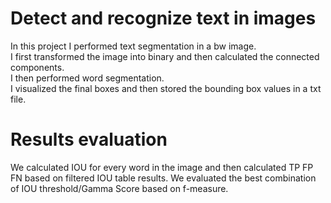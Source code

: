 # Detect and recognize text in images
In this project I performed text segmentation in a bw image.
<br> I first transformed the image into binary and then calculated the connected components.
<br> I then performed word segmentation.
<br> I visualized the final boxes and then stored the bounding box values in a txt file.
# Results evaluation
We calculated IOU for every word in the image and then calculated TP FP FN based on filtered IOU table results.
We evaluated the best combination of IOU threshold/Gamma Score based on f-measure.
